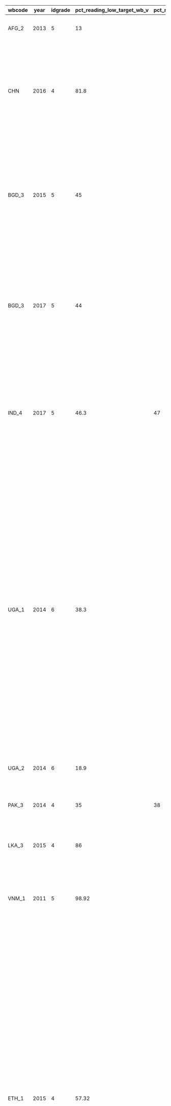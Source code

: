 ﻿| wbcode | year | idgrade | pct_reading_low_target_wb_v | pct_read_low_fe | pct_read_low_ma | cutoff | source | justification | status |
|---|---|---|---|---|---|---|---|---|---|
|AFG_2|2013|5|13|||Level 10|2013 Grade 6 National Assessment (MTEG)| UIS (Tuesday, September 10, 2019 12:00 PM)| Accepted|
|CHN|2016|4|81.8|||Moderate level|Chinese National Compulsory Education Quality Assessment; Grade 4|UIS (National Learning Assessment (NLA): Chinese National Compulsory Education Quality Assessment; Grade 4 (+1); Minimum proficiency level: Moderate).   | Accepted|
|BGD_3|2015|5|45|||Proficient|National Student Assessment (NSA); Grade 5 Bangla|National Learning Assessment (NLA): National Student Assessment (NSA); Grade 5; Minimum proficiency level: Proficient; Domain: Language; UIS (Thursday, May 30, 2019 4:28 PM)| Accepted|
|BGD_3|2017|5|44|||Proficient level|National Student Assessment (NSA); Grade 5 Bangla|National Learning Assessment (NLA): National Student Assessment (NSA); Grade 5; Minimum proficiency level: Proficient; Domain: Language; UIS (Thursday, May 30, 2019 4:28 PM)| Accepted|
|IND_4|2017|5|46.3|47|45|Intermediate level| 2017 NAS grade 5 language; Class V|National Learning Assessment (NLA): National Achievement Survey - Class V; Grade 5; Minimum proficiency level: Intermediate; UIS (Wednesday, May 29, 2019 10:53 AM)| Accepted|
|UGA_1|2014|6|38.3|||Score|National Assessment of Progress in Education (NAPE), Grade 6 English test |email from Marguerite: The National Assessment of Progress in Education (NAPE) is Uganda’s main national assessment program. In 2014, it assessed the English and Math achievement levels of a nationally representative sample of students in Grade 3 and 6, covering both government and private schools. Achievement was measured in relation to the objectives of the national curriculum. The Grade 6 English test covers reading, writing and grammar. 40% of the test is devoted to reading, 40% to writing, and 20% to grammar. | Rejected|
|UGA_2|2014|6|18.9|||Advanced level||UIS (Tuesday, September 10, 2019 12:00 PM) | Accepted|
|PAK_3|2014|4|35|38|30|Proficient level|2014 Grade 4 National Achievement Test (English)|  UIS (Tuesday, September 10, 2019 12:00 PM), gender disaggregation with microdata (Sep 2020) | Accepted|
|LKA_3|2015|4|86||| Score Above 40 mark|2015 National Grade 4 Language Test| UIS (Tuesday, September 10, 2019 12:00 PM) | Accepted|
|VNM_1|2011|5|98.92|||Acceptable Level|National Learning Assessment|National Learning Assessment (NLA): National Assessment; Grade 5; Minimum proficiency level: Acceptable| Accepted|
|ETH_1|2015|4|57.32|||Basic Level| Grade 4 National Assessment|Marguerite: fairly comfortable taking students scoring Basic or above as corresponding to our global definition of “minimum proficiency”, which would mean that 57.32% of Grade 4 students in Ethiopia reach the “minimum proficiency” level in reading. If we instead took Proficient or above as the cut off, then only 11.28% of students would reach the required level, which seems too harsh. If we don’t like either of those numbers, then the other option would be to go with the % of students reaching 50% or more correct on the test, which would give us 44.9% of students reaching “minimum proficiency”. | Rejected|
|ETH_2|2015|4|44.9|||Score| Grade 4 National Assessment|Marguerite: fairly comfortable taking students scoring Basic or above as corresponding to our global definition of “minimum proficiency”, which would mean that 57.32% of Grade 4 students in Ethiopia reach the “minimum proficiency” level in reading. If we instead took Proficient or above as the cut off, then only 11.28% of students would reach the required level, which seems too harsh. If we don’t like either of those numbers, then the other option would be to go with the % of students reaching 50% or more correct on the test, which would give us 44.9% of students reaching “minimum proficiency”. | rejected|
|ETH_3|2015|4|11.28|||Proficient level| Grade 4 National Assessment|  UIS (Tuesday, September 10, 2019 12:00 PM) |Accepted|
|COD|2011|5|37.981|||Level 4|PASEC 2010 - level 4|| Accepted|
|KHM_1|2013|6|50.2|||Proficient level| National Learning Assessment (NLA): National Assessment; Grade 6; Minimum proficiency level: Level 3: Proficient |  UIS (Tuesday, September 10, 2019 12:00 PM) | Accepted|
|MYS_1|2017|6|88.3|||Level D| National Learning Assessment (NLA): Mid year exam 2017; Grade 6; Minimum proficiency level: D |  UIS (Tuesday, September 10, 2019 12:00 PM) | Accepted|
|ALB_1|2016|5|95.1|||Level 1 (6-11 points)| Learning Assessment (NLA): National Assessment; Grade 5; Minimum proficiency level: Level 1 (6-11 points)|  UIS (Tuesday, September 10, 2019 12:00 PM) | Accepted|
|KGZ_1|2014|4|36.2|||Basic level|National Learning Assessment (NLA): National Sample-Based Assessment (NSBA); Grade 4; Minimum proficiency level: Basic level; Domain: Language|  UIS (Tuesday, September 10, 2019 12:00 PM) | Accepted|
|GHA_1|2016|6|72|||Minimum Competency| National Learning Assessment (NLA): National Education Assessment (NEA); Grade 6; Minimum proficiency level: Minimum Competency|  UIS (Tuesday, September 10, 2019 12:00 PM) | Accepted|
|MDG_1|2015|5|4.2|||Level 4| PASEC 2015 - level 4 | UIS (Tuesday, September 10, 2019 12:00 PM) | Accepted|
|MLI_1|2012|5|14.26|15.45|13.14|Level 4| PASEC 2012 - level 4 | National Report sent by Country Team | Accepted|
|HND_1|2013|6|30.6|||Level III (SERCE scale)| LLECE 2013 - level III | GLAD from CLO | Accepted||
